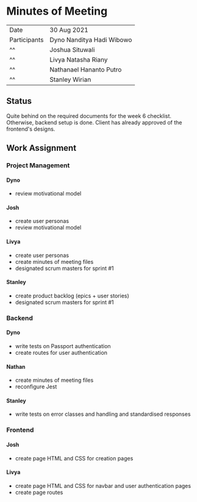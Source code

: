 # Minutes of Meeting

|              |                           |
| :----------- | :------------------------ |
| Date         | 30 Aug 2021               |
| Participants | Dyno Nanditya Hadi Wibowo |
|      ^^      | Joshua Situwali           |
|      ^^      | Livya Natasha Riany       |
|      ^^      | Nathanael Hananto Putro   |
|      ^^      | Stanley Wirian            |

## Status

Quite behind on the required documents for the week 6 checklist. Otherwise, backend setup is done. Client has already approved of the frontend's designs.

## Work Assignment

### Project Management

#### Dyno
- review motivational model

#### Josh
- create user personas
- review motivational model

#### Livya
- create user personas
- create minutes of meeting files
- designated scrum masters for sprint #1

#### Stanley
- create product backlog (epics + user stories)
- designated scrum masters for sprint #1

### Backend

#### Dyno
- write tests on Passport authentication
- create routes for user authentication

#### Nathan
- create minutes of meeting files
- reconfigure Jest

#### Stanley
- write tests on error classes and handling and standardised responses

### Frontend

#### Josh
- create page HTML and CSS for creation pages

#### Livya
- create page HTML and CSS for navbar and user authentication pages
- create page routes
